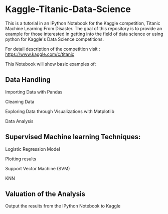 # Kaggle-Titanic-Data-Science

This is a tutorial in an IPython Notebook for the Kaggle competition, Titanic Machine Learning From Disaster. The goal of this repository is to provide an example for those interested in getting into the field of data science or using python for Kaggle's Data Science competitions.

For detail description of the competition visit : https://www.kaggle.com/c/titanic 

This Notebook will show basic examples of:

## Data Handling

Importing Data with Pandas

Cleaning Data

Exploring Data through Visualizations with Matplotlib

Data Analysis

## Supervised Machine learning Techniques:

Logistic Regression Model

Plotting results

Support Vector Machine (SVM)

KNN

## Valuation of the Analysis

Output the results from the IPython Notebook to Kaggle
